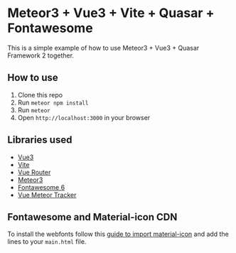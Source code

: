 # Meteor3 + Vue3 + Vite + Quasar + Fontawesome

This is a simple example of how to use Meteor3 + Vue3 + Quasar Framework 2 together.

## How to use
1. Clone this repo
2. Run `meteor npm install`
3. Run `meteor`
4. Open `http://localhost:3000` in your browser

## Libraries used

- [Vue3](https://v3.vuejs.org/)
- [Vite](https://vitejs.dev/)
- [Vue Router](https://next.router.vuejs.org/)
- [Meteor3](https://www.meteor.com/)
- [Fontawesome 6](https://fontawesome.com/)
- [Vue Meteor Tracker](https://github.com/meteor-vue/vue-meteor-tracker)

## Fontawesome and Material-icon CDN
To install the webfonts follow this [guide to import material-icon](https://quasar.dev/start/umd#installation) and add the lines to your `main.html` file.
